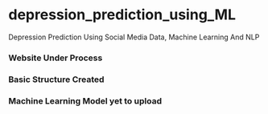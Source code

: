 # depression_prediction_using_ML
Depression Prediction Using Social Media Data, Machine Learning And NLP
### Website Under Process
### Basic Structure Created
### Machine Learning Model yet to upload
